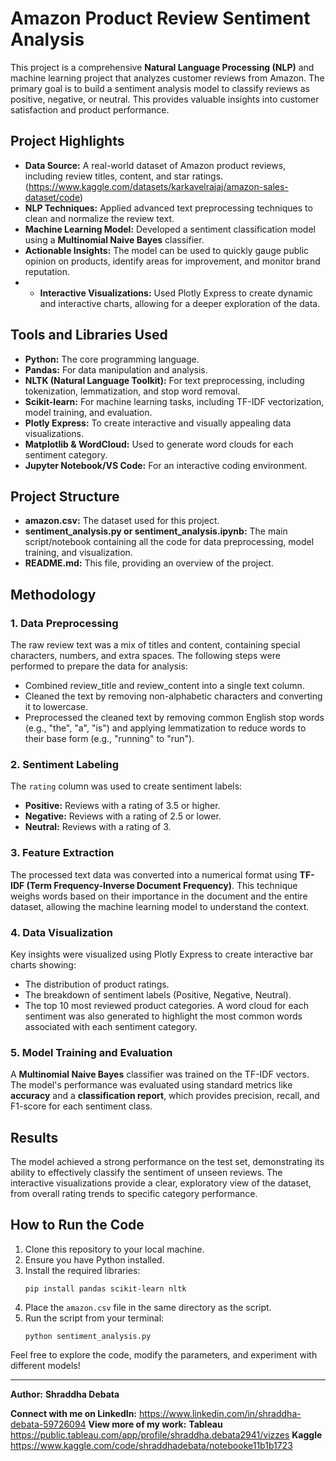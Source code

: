 # Amazon Product Review Sentiment Analysis

This project is a comprehensive **Natural Language Processing (NLP)** and machine learning project that analyzes customer reviews from Amazon. The primary goal is to build a sentiment analysis model to classify reviews as positive, negative, or neutral. This provides valuable insights into customer satisfaction and product performance.

##  Project Highlights

- **Data Source:** A real-world dataset of Amazon product reviews, including review titles, content, and star ratings. (https://www.kaggle.com/datasets/karkavelrajaj/amazon-sales-dataset/code)
- **NLP Techniques:** Applied advanced text preprocessing techniques to clean and normalize the review text.
- **Machine Learning Model:** Developed a sentiment classification model using a **Multinomial Naive Bayes** classifier.
- **Actionable Insights:** The model can be used to quickly gauge public opinion on products, identify areas for improvement, and monitor brand reputation.
- - **Interactive Visualizations:** Used Plotly Express to create dynamic and interactive charts, allowing for a deeper exploration of the data.

##  Tools and Libraries Used

* **Python:** The core programming language.
* **Pandas:** For data manipulation and analysis.
* **NLTK (Natural Language Toolkit):** For text preprocessing, including tokenization, lemmatization, and stop word removal.
* **Scikit-learn:** For machine learning tasks, including TF-IDF vectorization, model training, and evaluation.
* **Plotly Express:** To create interactive and visually appealing data visualizations.
* **Matplotlib & WordCloud:** Used to generate word clouds for each sentiment category.
* **Jupyter Notebook/VS Code:** For an interactive coding environment.

##  Project Structure

* **amazon.csv:** The dataset used for this project.
* **sentiment_analysis.py or sentiment_analysis.ipynb:** The main script/notebook containing all the code for data preprocessing, model training, and visualization.
* **README.md:** This file, providing an overview of the project.

##  Methodology

### 1. Data Preprocessing
The raw review text was a mix of titles and content, containing special characters, numbers, and extra spaces. The following steps were performed to prepare the data for analysis:
- Combined review_title and review_content into a single text column.
- Cleaned the text by removing non-alphabetic characters and converting it to lowercase.
- Preprocessed the cleaned text by removing common English stop words (e.g., "the", "a", "is") and applying lemmatization to reduce words to their base form (e.g., "running" to "run").

### 2. Sentiment Labeling
The `rating` column was used to create sentiment labels:
- **Positive:** Reviews with a rating of 3.5 or higher.
- **Negative:** Reviews with a rating of 2.5 or lower.
- **Neutral:** Reviews with a rating of 3.

### 3. Feature Extraction
The processed text data was converted into a numerical format using **TF-IDF (Term Frequency-Inverse Document Frequency)**. This technique weighs words based on their importance in the document and the entire dataset, allowing the machine learning model to understand the context.

### 4. Data Visualization
Key insights were visualized using Plotly Express to create interactive bar charts showing:
   - The distribution of product ratings.
   - The breakdown of sentiment labels (Positive, Negative, Neutral).
   - The top 10 most reviewed product categories.
A word cloud for each sentiment was also generated to highlight the most common words associated with each sentiment category.


### 5. Model Training and Evaluation
A **Multinomial Naive Bayes** classifier was trained on the TF-IDF vectors. The model's performance was evaluated using standard metrics like **accuracy** and a **classification report**, which provides precision, recall, and F1-score for each sentiment class.

## Results

The model achieved a strong performance on the test set, demonstrating its ability to effectively classify the sentiment of unseen reviews. The interactive visualizations provide a clear, exploratory view of the dataset, from overall rating trends to specific category performance.

## How to Run the Code

1.  Clone this repository to your local machine.
2.  Ensure you have Python installed.
3.  Install the required libraries:
    ```
    pip install pandas scikit-learn nltk
    ```
4.  Place the `amazon.csv` file in the same directory as the script.
5.  Run the script from your terminal:
    ```
    python sentiment_analysis.py
    ```

Feel free to explore the code, modify the parameters, and experiment with different models!

---

**Author:** **Shraddha Debata**

**Connect with me on LinkedIn:**  https://www.linkedin.com/in/shraddha-debata-59726094
**View more of my work:** 
          **Tableau** https://public.tableau.com/app/profile/shraddha.debata2941/vizzes 
          **Kaggle** https://www.kaggle.com/code/shraddhadebata/notebooke11b1b1723
